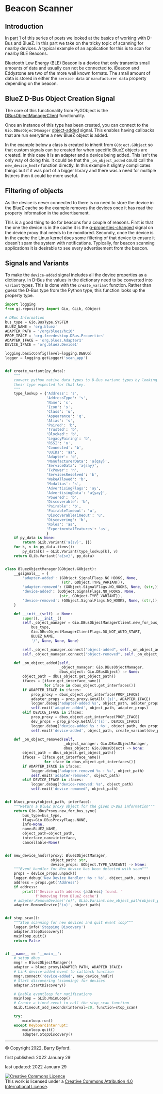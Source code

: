 # Beacon Scanner

## Introduction

In [part 1](python_gio_1.html) of this series of posts we looked at the basics
of working with D-Bus and BlueZ. In this part we take on the tricky topic
of scanning for nearby devices. A typical example of an application for this
is to scan for nearby BLE Beacons.

Bluetooth Low Energy (BLE) Beacon is a device that only transmits small 
amounts of data and usually can not be connected to. iBeacon and Eddystone
are two of the more well known formats. The small amount of data is stored
in either the `service data` or `manufacturer data` property depending
on the beacon.

## BlueZ D-Bus Object Creation Signal

The core of this functionality from PyGObject is the
[DBusObjectManagerClient](https://lazka.github.io/pgi-docs/index.html#Gio-2.0/classes/DBusObjectManager.html)
functionality.

Once an instance of this type has been created, you can connect to the 
`Gio.DBusObjectManager` [object-added](https://lazka.github.io/pgi-docs/index.html#Gio-2.0/classes/DBusObjectManager.html#Gio.DBusObjectManager.signals.object_added)
signal.
This enables having callbacks that are run everytime a new BlueZ object is
added.

In the example below a class is created to inherit from `GObject.GObject` so
that custom signals can be created for when specific BlueZ objects are created.
In this case it is an adapter and a device being added. This isn't the only
way of doing this. It could be that the `_on_object_added` could call the
`new_device_hndlr` function directly. In this example it slightly complicates
things but if it was part of a bigger library and there was a need for
multiple listners then it could be more useful.

## Filtering of objects

As the device is never connected to there is no need to store the device in
the BlueZ cache so the example removes the devices once it has read the 
property information in the advertisement.

This is a good thing to do for beacons for a couple of reasons. First is that
the one the device is in the cache it is the 
[g-properties-changed](python_gio_1.html#properties_changed) 
signal on the device proxy that needs to be monitored.
Secondly, once the device is in the cache the Linux kernel does some filtering
of that device to ensure it doesn't spam the system with notifications.
Typically, for beacon scanning applications it is desirable to see every
advertisement from the beacon.

## Signals and Variants

To make the `device-added` signal includes all the device properties as a
dictionary. In D-Bus the values in the dictionary need to be converted into
`variant` types. This is done with the `create_variant` function. Rather than
guess the D-Bus type from the Python type, this function looks up the property
type. 

```python
import logging
from gi.repository import Gio, GLib, GObject

# DBus Information
bus_type = Gio.BusType.SYSTEM
BLUEZ_NAME = 'org.bluez'
ADAPTER_PATH = '/org/bluez/hci0'
PROP_IFACE = 'org.freedesktop.DBus.Properties'
ADAPTER_IFACE = 'org.bluez.Adapter1'
DEVICE_IFACE = 'org.bluez.Device1'

logging.basicConfig(level=logging.DEBUG)
logger = logging.getLogger('scan_app')


def create_variant(py_data):
    """
    convert python native data types to D-Bus variant types by looking up
    their type expected for that key.
    """
    type_lookup = {'Address': 's',
                   'AddressType': 's',
                   'Name': 's',
                   'Icon': 's',
                   'Class': 'u',
                   'Appearance': 'q',
                   'Alias': 's',
                   'Paired': 'b',
                   'Trusted': 'b',
                   'Blocked': 'b',
                   'LegacyPairing': 'b',
                   'RSSI': 'n',
                   'Connected': 'b',
                   'UUIDs': 'as',
                   'Adapter': 'o',
                   'ManufacturerData': 'a{qay}',
                   'ServiceData': 'a{say}',
                   'TxPower': 'n',
                   'ServicesResolved': 'b',
                   'WakeAllowed': 'b',
                   'Modalias': 's',
                   'AdvertisingFlags': 'ay',
                   'AdvertisingData': 'a{yay}',
                   'Powered': 'b',
                   'Discoverable': 'b',
                   'Pairable': 'b',
                   'PairableTimeout': 'u',
                   'DiscoverableTimeout': 'u',
                   'Discovering': 'b',
                   'Roles': 'as',
                   'ExperimentalFeatures': 'as',
                   }
    if py_data is None:
        return GLib.Variant('a{sv}', {})
    for k, v in py_data.items():
        py_data[k] = GLib.Variant(type_lookup[k], v)
    return GLib.Variant('a{sv}', py_data)


class BluezObjectManager(GObject.GObject):
    __gsignals__ = {
        'adapter-added': (GObject.SignalFlags.NO_HOOKS, None,
                          (str, GObject.TYPE_VARIANT)),
        'adapter-removed': (GObject.SignalFlags.NO_HOOKS, None, (str,)),
        'device-added': (GObject.SignalFlags.NO_HOOKS, None,
                         (str, GObject.TYPE_VARIANT)),
        'device-removed': (GObject.SignalFlags.NO_HOOKS, None, (str,)),
    }

    def __init__(self) -> None:
        super().__init__()
        self._object_manager = Gio.DBusObjectManagerClient.new_for_bus_sync(
            bus_type,
            Gio.DBusObjectManagerClientFlags.DO_NOT_AUTO_START,
            BLUEZ_NAME,
            '/', None, None, None)

        self._object_manager.connect("object-added", self._on_object_added)
        self._object_manager.connect("object-removed", self._on_object_removed)

    def _on_object_added(self,
                         _object_manager: Gio.DBusObjectManager,
                         dbus_object: Gio.DBusObject) -> None:
        object_path = dbus_object.get_object_path()
        ifaces = [iface.get_interface_name()
                  for iface in dbus_object.get_interfaces()]
        if ADAPTER_IFACE in ifaces:
            prop_proxy = dbus_object.get_interface(PROP_IFACE)
            adapter_props = prop_proxy.GetAll('(s)', ADAPTER_IFACE)
            logger.debug('adapter-added %s', object_path, adapter_props)
            self.emit('adapter-added', object_path, adapter_props)
        elif DEVICE_IFACE in ifaces:
            prop_proxy = dbus_object.get_interface(PROP_IFACE)
            dev_props = prop_proxy.GetAll('(s)', DEVICE_IFACE)
            logger.debug('device-added %s : %s', object_path, dev_props)
            self.emit('device-added', object_path, create_variant(dev_props))

    def _on_object_removed(self,
                           _object_manager: Gio.DBusObjectManager,
                           dbus_object: Gio.DBusObject) -> None:
        object_path = dbus_object.get_object_path()
        ifaces = [iface.get_interface_name()
                  for iface in dbus_object.get_interfaces()]
        if ADAPTER_IFACE in ifaces:
            logger.debug('adapter-removed %s : %s', object_path)
            self.emit('adapter-removed', object_path)
        elif DEVICE_IFACE in ifaces:
            logger.debug('device-removed: %s', object_path)
            self.emit('device-removed', object_path)


def bluez_proxy(object_path, interface):
    """Return a BlueZ proxy object for the given D-Bus information"""
    return Gio.DBusProxy.new_for_bus_sync(
        bus_type=bus_type,
        flags=Gio.DBusProxyFlags.NONE,
        info=None,
        name=BLUEZ_NAME,
        object_path=object_path,
        interface_name=interface,
        cancellable=None)


def new_device_hndlr(proxy: BluezObjectManager,
                     object_path: str,
                     device_props: GObject.TYPE_VARIANT) -> None:
    """Event handler for New device has been detected with scan"""
    props = device_props.unpack()
    logger.debug('New Device Handler: %s : %s', object_path, props)
    address = props.get('Address')
    if address:
        print(f'Device with address {address} found. '
              f'Removing from BlueZ cache')
    # adapter.RemoveDevice('(o)', GLib.Variant.new_object_path(object_path))
    adapter.RemoveDevice('(o)', object_path)


def stop_scan():
    """Stop scanning for new devices and quit event loop"""
    logger.info('Stopping Discovery')
    adapter.StopDiscovery()
    mainloop.quit()
    return False


if __name__ == '__main__':
    # setup dbus
    mngr = BluezObjectManager()
    adapter = bluez_proxy(ADAPTER_PATH, ADAPTER_IFACE)
    # Link device-added event to callback function
    mngr.connect('device-added', new_device_hndlr)
    # Start discovering (scanning) for devices
    adapter.StartDiscovery()

    # Enable eventloop for notifications
    mainloop = GLib.MainLoop()
    # Create a timed event to call the stop_scan function
    GLib.timeout_add_seconds(interval=20, function=stop_scan)

    try:
        mainloop.run()
    except KeyboardInterrupt:
        mainloop.quit()
        adapter.StopDiscovery()
```
---

&copy; Copyright 2022, Barry Byford.

first published: 2022 January 29

last updated: 2022 January 29

<a rel="license" href="http://creativecommons.org/licenses/by/4.0/"><img alt="Creative Commons Licence" style="border-width:0" src="https://i.creativecommons.org/l/by/4.0/80x15.png" /></a><br />This work is licensed under a <a rel="license" href="http://creativecommons.org/licenses/by/4.0/">Creative Commons Attribution 4.0 International License</a>.
